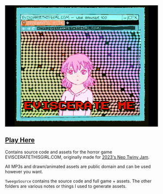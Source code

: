 ![Murdercore title screen.](https://github.com/kadw108/EVISCERATETHISGIRL.COM/blob/main/cover2.gif)

## [Play Here](https://kanderwund.itch.io/evisceratethisgirl)

Contains source code and assets for the horror game EVISCERATETHISGIRL.COM, originally made for [2023's Neo Twiny Jam](https://itch.io/jam/neo-twiny-jam/entries).

All MP3s and drawn/animated assets are public domain and can be used however you want.

`TweegoSource` contains the source code and full game + assets. The other folders are various notes or things I used to generate assets.
